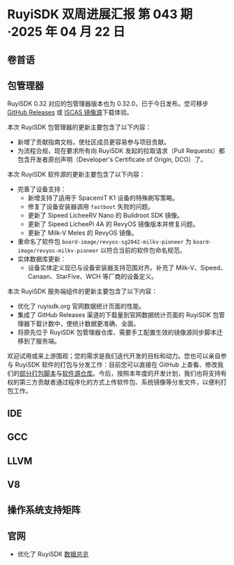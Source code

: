 # RuyiSDK 双周进展汇报  第 043 期·2025 年 04 月 22 日

## 卷首语

## 包管理器

RuyiSDK 0.32 对应的包管理器版本也为 0.32.0，已于今日发布。您可移步
[GitHub Releases][ruyi-0.32.0-gh] 或 [ISCAS 镜像源][ruyi-0.32.0-iscas]下载体验。

[ruyi-0.32.0-gh]: https://github.com/ruyisdk/ruyi/releases/tag/0.32.0
[ruyi-0.32.0-iscas]: https://mirror.iscas.ac.cn/ruyisdk/ruyi/releases/0.32.0/

本次 RuyiSDK 包管理器的更新主要包含了以下内容：

* 新增了贡献指南文档，使社区成员更容易参与项目贡献。
* 为流程合规，现在要求所有向 RuyiSDK 发起的拉取请求（Pull Requests）都包含开发者原创声明（Developer's Certificate of Origin, DCO）了。

本次 RuyiSDK 软件源的更新主要包含了以下内容：

* 完善了设备支持：
    * 新增支持了适用于 SpacemiT K1 设备的特殊刷写策略。
    * 修复了设备安装器调用 `fastboot` 失败的问题。
    * 更新了 Sipeed LicheeRV Nano 的 Buildroot SDK 镜像。
    * 更新了 Sipeed LicheePi 4A 的 RevyOS 镜像版本并修复问题。
    * 更新了 Milk-V Meles 的 RevyOS 镜像。
* 重命名了软件包 `board-image/revyos-sg2042-milkv-pioneer` 为 `board-image/revyos-milkv-pioneer` 以符合当前的软件包命名规范。
* 实体数据库更新：
    * 设备实体定义现已与设备安装器支持范围对齐。补充了 Milk-V、Sipeed、Canaan、StarFive、WCH 等厂商的设备定义。

本次 RuyiSDK 服务端组件的更新主要包含了以下内容：

* 优化了 ruyisdk.org 官网数据统计页面的性能。
* 集成了 GitHub Releases 渠道的下载量到官网数据统计页面的 RuyiSDK 包管理器下载计数中，使统计数据更准确、全面。
* 将原先位于 RuyiSDK 包管理器仓库、需要手工配置生效的镜像源同步脚本迁移到了服务端。

欢迎试用或来上游围观；您的需求是我们迭代开发的目标和动力。您也可以亲自参与
RuyiSDK 软件的打包与分发工作：目前您可以直接在 GitHub 上查看、修改我们的[部分打包脚本](https://github.com/ruyisdk/ruyici)与[软件源仓库](https://github.com/ruyisdk/packages-index)。今后，按照本年度的开发计划，我们也将支持有权的第三方贡献者通过程序化的方式上传软件包、系统镜像等分发文件，以便利打包工作。

## IDE

## GCC

## LLVM

## V8

## 操作系统支持矩阵

## 官网

+ 优化了 RuyiSDK [数据总览](https://ruyisdk.org/Home/StatisticalDataPages/)

